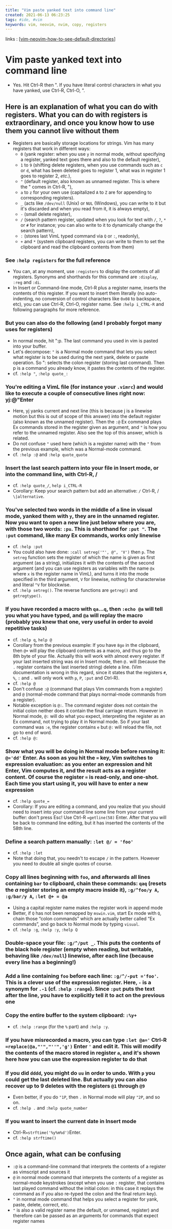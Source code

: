 ```yaml
---
title: "Vim paste yanked text into command line"
created: 2021-06-13 06:23:25
tags: #ide, #vim
keywords: vim, neovim, nvim, copy, registers
---
```


links
: [[vim-neovim-how-to-see-default-directories]]

# Vim paste yanked text into command line

- Yes. Hit Ctrl-R then ". If you have literal control characters in what you have yanked, use Ctrl-R, Ctrl-O, ".

## Here is an explanation of what you can do with registers. What you can do with registers is extraordinary, and once you know how to use them you cannot live without them

- Registers are basically storage locations for strings. Vim has many registers that work in different ways:
  - `0` (yank register: when you use `y` in normal mode, without specifying a register, yanked text goes there and also to the default register),
  - `1` to `9` (shifting delete registers, when you use commands such as `c` or `d`, what has been deleted goes to register 1, what was in register 1 goes to register 2, *etc.*),
  - `"` (default register, also known as unnamed register. This is where the " comes in Ctrl-R, "),
  - `a` to `z` for your own use (capitalized `A` to `Z` are for appending to corresponding registers).
  - `_` (acts like `/dev/null` (Unix) or `NUL` (Windows), you can write to it but it's discarded and when you read from it, it is always empty),
  - `-` (small delete register),
  - `/` (search pattern register, updated when you look for text with `/`, `?`, `*` or `#` for instance; you can also write to it to dynamically change the search pattern),
  - `:` (stores last VimL typed command via `Q` or `:`, readonly),
  - `+` and `*` (system clipboard registers, you can write to them to set the clipboard and read the clipboard contents from them)

### See `:help registers` for the full reference

- You can, at any moment, use `:registers` to display the contents of all registers. Synonyms and shorthands for this command are `:display`, `:reg` and `:di`.
- In Insert or Command-line mode, Ctrl-R plus a register name, inserts the contents of this register. If you want to insert them literally (no auto-indenting, no conversion of control characters like `0x08` to backspace, etc), you can use Ctrl-R, Ctrl-O, register name. See `:help i_CTRL-R` and following paragraphs for more reference.

### But you can also do the following (and I probably forgot many uses for registers)

- In normal mode, hit ":p. The last command you used in vim is pasted into your buffer.
- Let's decompose: `"` is a Normal mode command that lets you select what register is to be used during the next yank, delete or paste operation. So ": selects the colon register (storing last command). Then p is a command you already know, it pastes the contents of the register.
- cf. `:help "`, `:help quote_:`

### You're editing a VimL file (for instance your `.vimrc`) and would like to execute a couple of consecutive lines right now: yj:@"Enter

- Here, yj yanks current and next line (this is because j is a linewise motion but this is out of scope of this answer) into the default register (also known as the unnamed register). Then the `:@` Ex command plays Ex commands stored in the register given as argument, and `"` is how you refer to the unnamed register. Also see the top of this answer, which is related.
- Do not confuse `"` used here (which is a register name) with the `"` from the previous example, which was a Normal-mode command.
- cf. `:help :@` and `:help quote_quote`

### Insert the last search pattern into your file in Insert mode, or into the command line, with Ctrl-R, /

- cf. `:help quote_/`, `help i_CTRL-R`
- Corollary: Keep your search pattern but add an alternative: `/` Ctrl-R, / `\|alternative`.

### You've selected two words in the middle of a line in visual mode, yanked them with `y`, they are in the unnamed register. Now you want to open a new line just below where you are, with those two words: `:pu`. This is shorthand for `:put "`. The `:put` command, like many Ex commands, works only linewise

- cf. `:help :put`
- You could also have done: `:call setreg('"', @", 'V')` then `p`. The `setreg` function sets the register of which the name is given as first argument (as a string), initializes it with the contents of the second argument (and you can use registers as variables with the name `@x` where `x` is the register name in VimL), and turns it into the mode specified in the third argument, `V` for linewise, nothing for characterwise and literal `^V` for blockwise.
- cf. `:help setreg()`. The reverse functions are `getreg()` and `getregtype()`.

### If you have recorded a macro with `qa`...`q`, then `:echo @a` will tell you what you have typed, and `@a` will replay the macro (probably you knew that one, very useful in order to avoid repetitive tasks)

- cf. `:help q`, `help @`
- Corollary from the previous example: If you have `8go` in the clipboard, then `@+` will play the clipboard contents as a macro, and thus go to the 8th byte of your file. Actually this will work with almost every register. If your last inserted string was `dd` in Insert mode, then `@.` will (because the `.` register contains the last inserted string) delete a line. (Vim documentation is wrong in this regard, since it states that the registers `#`, `%`, `:` and `.` will only work with `p`, `P`, `:put` and Ctrl-R).
- cf. `:help @`
- Don't confuse `:@` (command that plays Vim commands from a register) and `@` (normal-mode command that plays normal-mode commands from a register).
- Notable exception is `@:`. The command register does not contain the initial colon neither does it contain the final carriage return. However in Normal mode, `@:` will do what you expect, interpreting the register as an Ex command, not trying to play it in Normal mode. So if your last command was `:e`, the register contains `e` but `@:` will reload the file, not go to end of word.
- cf. `:help @:`

### Show what you will be doing in Normal mode before running it: `@='dd'` Enter. As soon as you hit the `=` key, Vim switches to expression evaluation: as you enter an expression and hit Enter, Vim computes it, and the result acts as a register content. Of course the register `=` is read-only, and one-shot. Each time you start using it, you will have to enter a new expression

- cf. `:help quote_=`
- Corollary: If you are editing a command, and you realize that you should need to insert into your command line some line from your current buffer: don't press Esc! Use Ctrl-R `=getline(58)` Enter. After that you will be back to command line editing, but it has inserted the contents of the 58th line.

### Define a search pattern manually: `:let @/ = 'foo'`

- cf. `:help :let`
- Note that doing that, you needn't to escape `/` in the pattern. However you need to double all single quotes of course.

### Copy all lines beginning with `foo`, and afterwards all lines containing `bar` to clipboard, chain these commands: `qaq` (resets the *a* register storing an empty macro inside it), `:g/^foo/y A`, `:g/bar/y A`, `:let @+ = @a`

- Using a capital register name makes the register work in append mode
- Better, if `Q` has not been remapped by `mswin.vim`, start Ex mode with `Q`, chain those “colon commands” which are actually better called “Ex commands”, and go back to Normal mode by typing `visual`.
- cf. `:help :g`, `:help :y`, `:help Q`

### Double-space your file: `:g/^/put _`. This puts the contents of the black hole register (empty when reading, but writable, behaving like `/dev/null`) linewise, after each line (because every line has a beginning!)

### Add a line containing `foo` before each line: `:g/^/-put ='foo'`. This is a clever use of the expression register. Here, `-` is a synonym for `.-1` (cf. `:help :range`). Since `:put` puts the text after the line, you have to explicitly tell it to act on the previous one

### Copy the entire buffer to the system clipboard: `:%y+`

- cf. `:help :range` (for the `%` part) and `:help :y`.

### If you have misrecorded a macro, you can type `:let @a='` Ctrl-R `=replace(@a,"'","''",'g')` Enter `'` and edit it. This will modify the contents of the macro stored in register `a`, and it's shown here how you can use the expression register to do that

### If you did `dddd`, you might do `uu` in order to undo. With `p` you could get the last deleted line. But actually you can also recover up to 9 deletes with the registers `@1` through `@9`

- Even better, if you do `"1P`, then `.` in Normal mode will play `"2P`, and so on.
- cf. `:help .` and `:help quote_number`

### If you want to insert the current date in Insert mode

- Ctrl-R`=strftime('%y%m%d')`Enter.
- cf. `:help strftime()`

## Once again, what can be confusing

- `:@` is a command-line command that interprets the contents of a register as vimscript and sources it
- `@` in normal mode command that interprets the contents of a register as normal-mode keystrokes (except when you use `:` register, that contains last played command without the initial colon: in this case it replays the command as if you also re-typed the colon and the final return key).
- `"` in normal mode command that helps you select a register for yank, paste, delete, correct, etc.
- `"` is also a valid register name (the default, or unnamed, register) and therefore can be passed as an arguments for commands that expect register names

[//begin]: # "Autogenerated link references for markdown compatibility"
[vim-neovim-how-to-see-default-directories]: vim-neovim-how-to-see-default-directories.md "Vim Neovim how to see default directories"
[//end]: # "Autogenerated link references"
